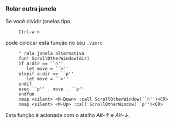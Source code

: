 ### Rolar outra janela 

Se você dividir janelas tipo

         Ctrl-w n

pode colocar esta função no seu `.vimrc`

         " rola janela alternativa
         fun! ScrollOtherWindow(dir)
         if a:dir == ``n''
            let move = ``>''
         elseif a:dir == ``p''
            let move = ``>''
         endif
         exec ``p'' . move . ``p''
         endfun
         nmap <silent> <M-Down> :call ScrollOtherWindow(``n'')<CR>
         nmap <silent> <M-Up> :call ScrollOtherWindow(``p'')<CR>

Esta função é acionada com o atalho *Alt-$\uparrow$* e
*Alt-$\downarrow$*.

